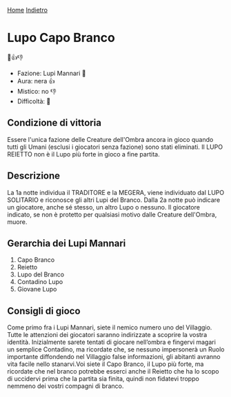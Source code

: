 [Home](/wherewolf-rules)
[Indietro](..)

# Lupo Capo Branco

<span class='emoji'>🐺👍👎</span>

- Fazione: Lupi Mannari <span class='emoji'>🐺</span>
- Aura: nera <span class='emoji'>👍</span>
- Mistico: no <span class='emoji'>👎</span>
- Difficoltà: <span class='emoji'>🌙</span>

## Condizione di vittoria

Essere l'unica fazione delle Creature dell'Ombra ancora in gioco quando tutti gli Umani (esclusi i giocatori senza fazione) sono stati eliminati. Il LUPO REIETTO non è il Lupo più forte in gioco a fine partita.

## Descrizione

La 1a notte individua il TRADITORE e la MEGERA, viene individuato dal LUPO SOLITARIO e riconosce gli altri Lupi del Branco. Dalla 2a notte può indicare un giocatore, anche sé stesso, un altro Lupo o nessuno. Il giocatore indicato, se non è protetto per qualsiasi motivo dalle Creature dell'Ombra, muore.

## Gerarchia dei Lupi Mannari

1. Capo Branco
2. Reietto
3. Lupo del Branco
4. Contadino Lupo
5. Giovane Lupo

## Consigli di gioco

Come primo fra i Lupi Mannari, siete il nemico numero uno del Villaggio. Tutte le attenzioni dei giocatori saranno indirizzate a scoprire la vostra identità. Inizialmente sarete tentati di giocare nell’ombra e fingervi magari un semplice Contadino, ma ricordate che, se nessuno impersonerà un Ruolo importante diffondendo nel Villaggio false informazioni, gli abitanti avranno vita facile nello stanarvi.Voi siete il Capo Branco, il Lupo più forte, ma ricordate che nel branco potrebbe esserci anche il Reietto che ha lo scopo di uccidervi prima che la partita sia finita, quindi non fidatevi troppo nemmeno dei vostri compagni di branco.
